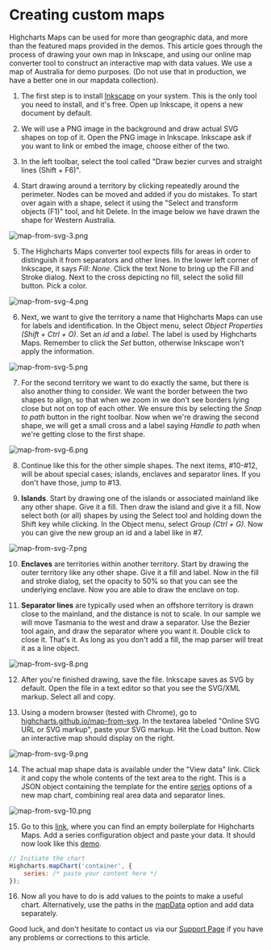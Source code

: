 Creating custom maps
===

Highcharts Maps can be used for more than geographic data, and more than the featured maps provided in the demos. This article goes through the process of drawing your own map in Inkscape, and using our online map converter tool to construct an interactive map with data values. We use a map of Australia for demo purposes. (Do not use that in production, we have a better one in our mapdata collection).

1. The first step is to install [Inkscape](https://www.inkscape.org/en/) on your system. This is the only tool you need to install, and it's free. Open up Inkscape, it opens a new document by default.

2. We will use a PNG image in the background and draw actual SVG shapes on top of it. Open the PNG image in Inkscape. Inkscape ask if you want to link or embed the image, choose either of the two.

3. In the left toolbar, select the tool called "Draw bezier curves and straight lines (Shift + F6)".

4. Start drawing around a territory by clicking repeatedly around the perimeter. Nodes can be moved and added if you do mistakes. To start over again with a shape, select it using the "Select and transform objects (F1)" tool, and hit Delete. In the image below we have drawn the shape for Western Australia.

![map-from-svg-3.png](map-from-svg-3.png)

5. The Highcharts Maps converter tool expects fills for areas in order to distinguish it from separators and other lines. In the lower left corner of Inkscape, it says _Fill: None_. Click the text None to bring up the Fill and Stroke dialog. Next to the cross depicting no fill, select the solid fill button. Pick a color.

![map-from-svg-4.png](map-from-svg-4.png)

6. Next, we want to give the territory a name that Highcharts Maps can use for labels and identification. In the Object menu, select _Object Properties (Shift + Ctrl + O)_. Set an _id_ and a _label_. The label is used by Highcharts Maps. Remember to click the _Set_ button, otherwise Inkscape won't apply the information.

![map-from-svg-5.png](map-from-svg-5.png)

7. For the second territory we want to do exactly the same, but there is also another thing to consider. We want the border between the two shapes to align, so that when we zoom in we don't see borders lying close but not on top of each other. We ensure this by selecting the _Snap to path_ button in the right toolbar. Now when we're drawing the second shape, we will get a small cross and a label saying _Handle to path_ when we're getting close to the first shape.

![map-from-svg-6.png](map-from-svg-6.png)

8. Continue like this for the other simple shapes. The next items, #10-#12, will be about special cases; islands, enclaves and separator lines. If you don't have those, jump to #13.

9. **Islands**. Start by drawing one of the islands or associated mainland like any other shape. Give it a fill. Then draw the island and give it a fill. Now select both (or all) shapes by using the Select tool and holding down the Shift key while clicking. In the Object menu, select _Group (Ctrl + G)_. Now you can give the new group an id and a label like in #7.

![map-from-svg-7.png](map-from-svg-7.png)

10. **Enclaves** are territories within another territory. Start by drawing the outer territory like any other shape. Give it a fill and label. Now in the fill and stroke dialog, set the opacity to 50% so that you can see the underlying enclave. Now you are able to draw the enclave on top.

11. **Separator lines** are typically used when an offshore territory is drawn close to the mainland, and the distance is not to scale. In our sample we will move Tasmania to the west and draw a separator. Use the Bezier tool again, and draw the separator where you want it. Double click to close it. That's it. As long as you don't add a fill, the map parser will treat it as a line object.

![map-from-svg-8.png](map-from-svg-8.png)

12. After you're finished drawing, save the file. Inkscape saves as SVG by default. Open the file in a text editor so that you see the SVG/XML markup. Select all and copy. 

13. Using a modern browser (tested with Chrome), go to [highcharts.github.io/map-from-svg](https://highcharts.github.io/map-from-svg). In the textarea labeled "Online SVG URL or SVG markup", paste your SVG markup. Hit the Load button. Now an interactive map should display on the right.

![map-from-svg-9.png](map-from-svg-9.png)

14. The actual map shape data is available under the "View data" link. Click it and copy the whole contents of the text area to the right. This is a JSON object containing the template for the entire [series](https://api.highcharts.com/highmaps/series) options of a new map chart, combining real area data and separator lines.

![map-from-svg-10.png](map-from-svg-10.png)

15. Go to this [link](https://jsfiddle.net/gh/get/library/pure/highcharts/highcharts/tree/master/samples/maps/general/boilerplate/), where you can find an empty boilerplate for Highcharts Maps. Add a series configuration object and paste your data. It should now look like this [demo](https://jsfiddle.net/gh/get/library/pure/highcharts/highcharts/tree/master/samples/maps/series/data-path/).

```js
// Initiate the chart
Highcharts.mapChart('container', {
    series: /* paste your content here */
});
```

16. Now all you have to do is add values to the points to make a useful chart. Alternatively, use the paths in the [mapData](https://api.highcharts.com/highmaps/series<map>.mapData) option and add data separately.

Good luck, and don't hesitate to contact us via our [Support Page](https://www.highcharts.com/blog/support/) if you have any problems or corrections to this article.
